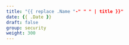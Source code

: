 ```yaml
---
title: "{{ replace .Name "-" " " | title }}"
date: {{ .Date }}
draft: false
group: security
weight: 300
---
```


